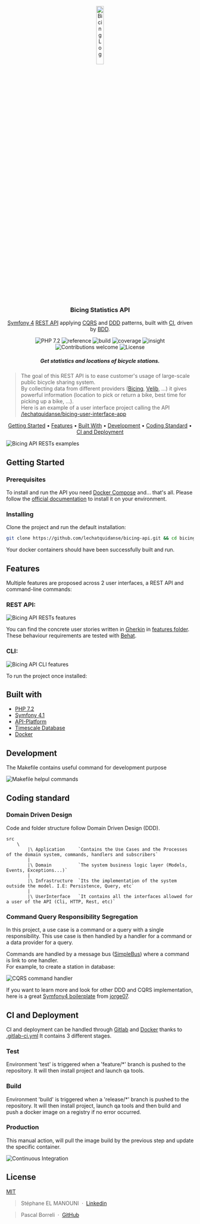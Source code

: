 <p align="center">
    <img alt="Bicing Log" title="Bicing API" src="./documentation/images/bicing-logo.png" width="20%">
</p>

<h3 align="center">
  Bicing Statistics API
</h3>

<p align="center">
  <a href="https://symfony.com/">Symfony 4</a> 
  <a href="https://en.wikipedia.org/wiki/Representational_state_transfer">REST API</a> 
  applying <a href="https://martinfowler.com/bliki/CQRS.html">CQRS</a> and
  <a href="https://en.wikipedia.org/wiki/Domain-driven_design">DDD</a> patterns,
  built with <a href="https://en.wikipedia.org/wiki/Continuous_integration">CI</a>,
  driven by <a href="https://en.wikipedia.org/wiki/Behavior-driven_development">BDD</a>.
</p>

<p align="center">
    <img src="https://img.shields.io/badge/php-%5E7.2-blue.svg" alt="PHP 7.2">
    <img src="https://gitlab.com/lechatquidanse/public-badges/raw/master/bicing-statistics-api/reference.svg" alt="reference">
    <img src="https://gitlab.com/lechatquidanse/public-badges/raw/master/bicing-statistics-api/build.svg" alt="build">
    <img src="https://gitlab.com/lechatquidanse/public-badges/raw/master/bicing-statistics-api/coverage.svg" alt="coverage">
    <img src="https://insight.symfony.com/projects/a32d65eb-beb5-4e22-b987-7b0af6457024/mini.svg" alt="insight">
    <img src="https://img.shields.io/badge/contributions-welcome-orange.svg" alt="Contributions welcome">
    <img src="https://img.shields.io/badge/license-MIT-lightgrey.svg" alt="License">
</p>

<h5 align="center">Get statistics and locations of bicycle stations.</h5>

> The goal of this REST API is to ease customer's usage of large-scale public bicycle sharing system.  
> By collecting data from different providers ([Bicing][bicing], [Velib][velib], ...) it gives powerful information (location to pick or return a bike, best time for picking up a bike, ...).  
> Here is an example of a user interface project calling the API [/lechatquidanse/bicing-user-interface-app](https://github.com/lechatquidanse/bicing-user-interface-app)

<p align="center">
  <a href="#getting-started">Getting Started</a> •
  <a href="#features">Features</a> •
  <a href="#built-with">Built With</a> •
  <a href="#development">Development</a> •
  <a href="#coding-standard">Coding Standard</a> •
  <a href="#ci-and-deployment">CI and Deployment</a>
</p>

![Bicing API RESTs examples](./documentation/images/bicing-api-curl-examples.png)

## <a name="getting-started"></a> Getting Started
### Prerequisites

To install and run the API you need [Docker Compose](docker-compose) and... that's all.
Please follow the [official documentation](docker-compose-install) to install it on your environment.

### Installing
Clone the project and run the default installation:

```bash
git clone https://github.com/lechatquidanse/bicing-api.git && cd bicing-api && make install
```
Your docker containers should have been successfully built and run.

## Features

Multiple features are proposed across 2 user interfaces, a REST API and command-line commands:

### REST API:
![Bicing API RESTs features](./documentation/images/features-rest.png)

You can find the concrete user stories written in [Gherkin][gherkin] in [features folder](./features).
These behaviour requirements are tested with [Behat][behat].

### CLI:

![Bicing API CLI features](./documentation/images/features-cli-min.png)

To run the project once installed:

## <a name="built-with"></a> Built with

- [PHP 7.2][php]
- [Symfony 4.1][symfony]
- [API-Platform][api-platform]
- [Timescale Database][timescale]
- [Docker][docker]

## Development
The Makefile contains useful command for development purpose

![Makefile helpul commands](./documentation/images/makefile-help-min.png)

## <a name="coding-standard"></a> Coding standard

### Domain Driven Design

Code and folder structure follow Domain Driven Design (DDD).  

    src
        \
            |\ Application     `Contains the Use Cases and the Processes of the domain system, commands, handlers and subscribers`
            |
            |\ Domain          `The system business logic layer (Models, Events, Exceptions...)`
            |
            |\ Infrastructure  `Its the implementation of the system outside the model. I.E: Persistence, Query, etc`
            |
            |\ UserInterface   `It contains all the interfaces allowed for a user of the API (Cli, HTTP, Rest, etc)`

### Command Query Responsibility Segregation

In this project, a use case is a command or a query with a single responsibility.
This use case is then handled by a handler for a command or a data provider for a query.

Commands are handled by a message bus ([SimpleBus][simplebus]) where a command is link to one handler.   
For example, to create a station in database:

![CQRS command handler](./documentation/images/command-handler-min.png)

If you want to learn more and look for other DDD and CQRS implementation, here is a great [Symfony4 boilerplate]((https://github.com/jorge07/symfony-4-es-cqrs-boilerplate).) from [jorge07](https://github.com/jorge07).

## <a name="ci-and-deployment"></a> CI and Deployment

CI and deployment can be handled through [Gitlab][gitlab] and [Docker][docker] thanks to [.gitlab-ci.yml](./.gitlab-ci.yml)
It contains 3 different stages.

### Test

Environment 'test' is triggered when a 'feature/*' branch is pushed to the repository. 
It will then install project and launch qa tools. 

### Build

Environment 'build' is triggered when a 'release/*' branch is pushed to the repository. 
It will then install project, launch qa tools and then build and push a docker image on a registry if no error occurred.

### Production

This manual action, will pull the image build by the previous step and update the specific container.

![Continuous Integration](./documentation/images/continuous-integration.png)

## License

[MIT](https://opensource.org/licenses/MIT)

> Stéphane EL MANOUNI &nbsp;&middot;&nbsp;
> [Linkedin](https://www.linkedin.com/in/stephane-el-manouni/)

> Pascal Borreli &nbsp;&middot;&nbsp; [GitHub](https://github.com/pborreli/)

[api-platform]: https://api-platform.com/
[behat]: http://behat.org/en/latest/
[bicing]: https://www.bicing.cat/
[docker]: https://www.docker.com/
[docker-compose]: https://docs.docker.com/compose/
[docker-compose-install]: https://docs.docker.com/compose/install
[gherkin]: https://docs.cucumber.io/gherkin/
[gitlab]: https://gitlab.com/
[php]: http://php.net/
[simplebus]: https://github.com/SimpleBus/SimpleBus
[symfony]: http://symfony.com/
[timescale]: http://www.timescale.com/
[velib]: https://www.velib-metropole.fr/
[wiki-DDD]: https://en.wikipedia.org/wiki/Domain-driven_design
